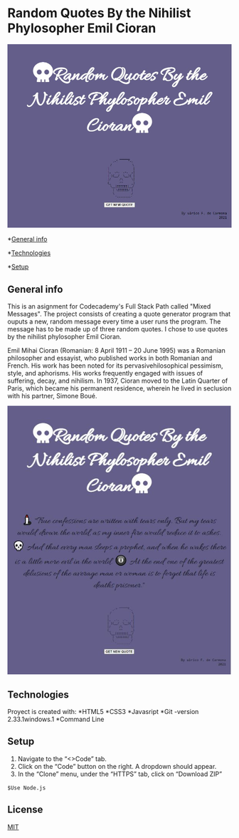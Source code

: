 # Random Quotes By the Nihilist Phylosopher **Emil Cioran**

![Quote Machine 1](https://github.com/new-media-art/random-quote-generator/blob/master/images/emil-cioran1.JPG)


*[General info](#general-info)

*[Technologies](#technologies)

*[Setup](#setup)

## General info
This is an asignment for Codecademy's Full Stack Path  called "Mixed Messages".  The project consists of creating a quote generator program that ouputs a new, random message every time a user runs the program.  The message has to be made up of three random quotes.  I chose to use quotes by the nihilist phylosopher Emil Cioran.

Emil Mihai Cioran (Romanian: 8 April 1911 – 20 June 1995) was a Romanian philosopher and essayist, who published works in both Romanian and French. His work has been noted for its pervasivehilosophical pessimism, style, and aphorisms. His works frequently engaged with issues of suffering, decay, and nihilism. In 1937, Cioran moved to the Latin Quarter of Paris, which became his permanent residence, wherein he lived in seclusion with his partner, Simone Boué.

![Quote Machine 2](https://github.com/new-media-art/random-quote-generator/blob/master/images/emil-cioran2.JPG)

## Technologies
Proyect is created with:
*HTML5
*CSS3
*Javasript
*Git -version 2.33.1windows.1
*Command Line

## Setup
1. Navigate to the “<>Code” tab.
2. Click on the “Code” button on the right. A dropdown should appear.
3. In the “Clone” menu, under the “HTTPS” tab, click on “Download ZIP”

```
$Use Node.js 
```

## License
[MIT](https://choosealicense.com/licenses/mit/)
